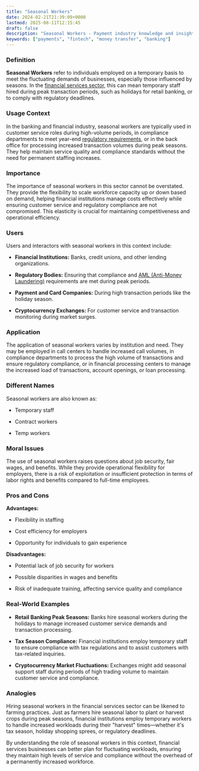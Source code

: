 ```yaml
---
title: "Seasonal Workers"
date: 2024-02-21T21:39:09+0000
lastmod: 2025-08-11T12:15:45
draft: false
description: "Seasonal Workers - Payment industry knowledge and insights"
keywords: ["payments", "fintech", "money transfer", "banking"]
---
```


### Definition

**Seasonal Workers** refer to individuals employed on a temporary basis to meet the fluctuating demands of businesses, especially those influenced by seasons. In the [financial services sector](https://faisalkhanllc.xyz/resources/payments-wiki/f/financial-services/), this can mean temporary staff hired during peak transaction periods, such as holidays for retail banking, or to comply with regulatory deadlines.

### Usage Context

In the banking and financial industry, seasonal workers are typically used in customer service roles during high-volume periods, in compliance departments to meet year-end [regulatory requirements](https://faisalkhanllc.xyz/resources/payments-wiki/r/regulatory-enforcement/), or in the back office for processing increased transaction volumes during peak seasons. They help maintain service quality and compliance standards without the need for permanent staffing increases.

### Importance

The importance of seasonal workers in this sector cannot be overstated. They provide the flexibility to scale workforce capacity up or down based on demand, helping financial institutions manage costs effectively while ensuring customer service and regulatory compliance are not compromised. This elasticity is crucial for maintaining competitiveness and operational efficiency.

### Users

Users and interactors with seasonal workers in this context include:

- **Financial Institutions:** Banks, credit unions, and other lending organizations.

- **Regulatory Bodies:** Ensuring that compliance and [AML (Anti-Money Laundering)](https://faisalkhanllc.xyz/resources/payments-wiki/a/anti-money-laundering-aml/) requirements are met during peak periods.

- **Payment and Card Companies:** During high transaction periods like the holiday season.

- **Cryptocurrency Exchanges:** For customer service and transaction monitoring during market surges.

### Application

The application of seasonal workers varies by institution and need. They may be employed in call centers to handle increased call volumes, in compliance departments to process the high volume of transactions and ensure regulatory compliance, or in financial processing centers to manage the increased load of transactions, account openings, or loan processing.

### Different Names

Seasonal workers are also known as:

- Temporary staff

- Contract workers

- Temp workers

### Moral Issues

The use of seasonal workers raises questions about job security, fair wages, and benefits. While they provide operational flexibility for employers, there is a risk of exploitation or insufficient protection in terms of labor rights and benefits compared to full-time employees.

### Pros and Cons

**Advantages:**

- Flexibility in staffing

- Cost efficiency for employers

- Opportunity for individuals to gain experience

**Disadvantages:**

- Potential lack of job security for workers

- Possible disparities in wages and benefits

- Risk of inadequate training, affecting service quality and compliance

### Real-World Examples

- **Retail Banking Peak Seasons:** Banks hire seasonal workers during the holidays to manage increased customer service demands and transaction processing.

- **Tax Season Compliance:** Financial institutions employ temporary staff to ensure compliance with tax regulations and to assist customers with tax-related inquiries.

- **Cryptocurrency Market Fluctuations:** Exchanges might add seasonal support staff during periods of high trading volume to maintain customer service and compliance.

### Analogies

Hiring seasonal workers in the financial services sector can be likened to farming practices. Just as farmers hire seasonal labor to plant or harvest crops during peak seasons, financial institutions employ temporary workers to handle increased workloads during their "harvest" times—whether it's tax season, holiday shopping sprees, or regulatory deadlines.

By understanding the role of seasonal workers in this context, financial services businesses can better plan for fluctuating workloads, ensuring they maintain high levels of service and compliance without the overhead of a permanently increased workforce.